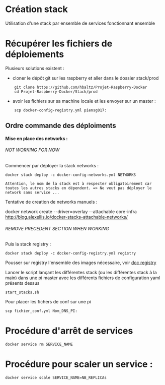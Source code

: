 # Création stack
Utilisation d'une stack par ensemble de services fonctionnant ensemble

# Récupérer les fichiers de déploiements

Plusieurs solutions existent :
- cloner le dépôt git sur les raspberry et aller dans le dossier stack/prod
```
    git clone https://github.com/hbaltz/Projet-Raspberry-Docker
    cd Projet-Raspberry-Docker/Stack/prod
```
- avoir les fichiers sur sa machine locale et les envoyer sur un master :
```
    scp docker-config-registry.yml piensg017:
```

## Ordre commande des déploiments

#### Mise en place des networks :



###### NOT WORKING FOR NOW

Commencer par déployer la stack networks :

```
docker stack deploy -c docker-config-networks.yml NETWORKS
```

    Attention, le nom de la stack est à respecter obligatoirement car toutes les autres stacks en dépendent. => Ne veut pas déployer le network sans service ...

Tentative de creation de networks manuels :

docker network create --driver=overlay --attachable core-infra
http://blog.alexellis.io/docker-stacks-attachable-networks/

###### REMOVE PRECEDENT SECTION WHEN WORKING

Puis la stack registry :

```
docker stack deploy -c docker-config-registry.yml registry
```

Pousser sur registry l'ensemble des images nécessaire, voir [doc registry](../Registry/registry.md)

Lancer le script lançant les différentes stack (ou les différentes stack à la main) dans une pi master avec les différents fichiers de configuration yaml présents dessus
```
start_stacks.sh
```

Pour placer les fichers de conf sur une pi
```
scp fichier_conf.yml Nom_DNS_PI:
```

# Procédure d'arrêt de services
```
docker service rm SERVICE_NAME
```

# Procédure pour scaler un service :
```
docker service scale SERVICE_NAME=NB_REPLICAs
```
